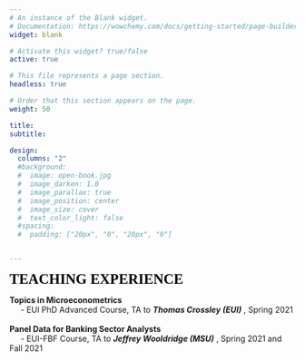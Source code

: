 ```yaml
---
# An instance of the Blank widget.
# Documentation: https://wowchemy.com/docs/getting-started/page-builder/
widget: blank

# Activate this widget? true/false
active: true

# This file represents a page section.
headless: true

# Order that this section appears on the page.
weight: 50

title:
subtitle:

design:
  columns: "2"
  #background:
  #  image: open-book.jpg
  #  image_darken: 1.0
  #  image_parallax: true
  #  image_position: center
  #  image_size: cover
  #  text_color_light: false
  #spacing:
  #  padding: ["20px", "0", "20px", "0"]


---
```


<span style="font-family:Lora; color:black; font-size:25px">**TEACHING EXPERIENCE**</span>

 **Topics in Microeconometrics**
   <br> &nbsp;&nbsp;&nbsp;&nbsp; -  EUI PhD Advanced Course, TA to **_Thomas Crossley (EUI)_** , Spring 2021   
<br> 
**Panel Data for Banking Sector Analysts**
   <br> &nbsp;&nbsp;&nbsp;&nbsp; -  EUI-FBF Course, TA to **_Jeffrey Wooldridge (MSU)_** , Spring 2021 and Fall 2021
   

